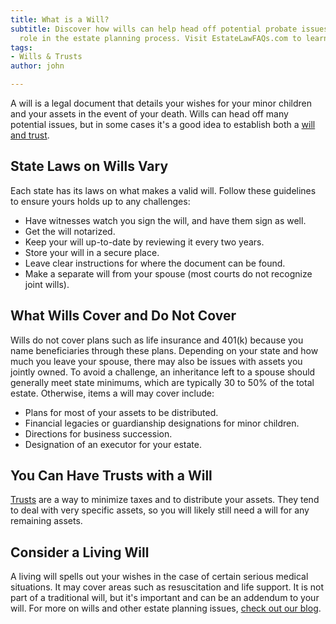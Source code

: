 ```yaml
---
title: What is a Will?
subtitle: Discover how wills can help head off potential probate issues and their
  role in the estate planning process. Visit EstateLawFAQs.com to learn more.
tags:
- Wills & Trusts
author: john

---
```

A will is a legal document that details your wishes for your minor children and your assets in the event of your death. Wills can head off many potential issues, but in some cases it's a good idea to establish both a [will and trust](/docs/do-i-need-a-will-or-trust/).

## State Laws on Wills Vary

Each state has its laws on what makes a valid will. Follow these guidelines to ensure yours holds up to any challenges:

* Have witnesses watch you sign the will, and have them sign as well.
* Get the will notarized.
* Keep your will up-to-date by reviewing it every two years.
* Store your will in a secure place.
* Leave clear instructions for where the document can be found.
* Make a separate will from your spouse (most courts do not recognize joint wills).

## What Wills Cover and Do Not Cover

Wills do not cover plans such as life insurance and 401(k) because you name beneficiaries through these plans. Depending on your state and how much you leave your spouse, there may also be issues with assets you jointly owned. To avoid a challenge, an inheritance left to a spouse should generally meet state minimums, which are typically 30 to 50% of the total estate. Otherwise, items a will may cover include:

* Plans for most of your assets to be distributed.
* Financial legacies or guardianship designations for minor children.
* Directions for business succession.
* Designation of an executor for your estate.

## You Can Have Trusts with a Will

[Trusts](/docs/what-is-a-trust/) are a way to minimize taxes and to distribute your assets. They tend to deal with very specific assets, so you will likely still need a will for any remaining assets.

## Consider a Living Will

A living will spells out your wishes in the case of certain serious medical situations. It may cover areas such as resuscitation and life support. It is not part of a traditional will, but it's important and can be an addendum to your will. For more on wills and other estate planning issues, [check out our blog](/blog/).